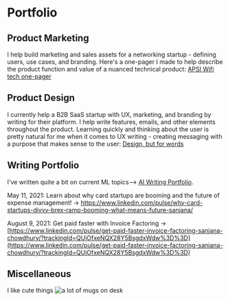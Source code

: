 # Portfolio
## Product Marketing 
I help build marketing and sales assets for a networking startup - defining users, use cases, and branding. 
Here's a one-pager I made to help describe the product function and value of a nuanced technical product: [APSI Wifi tech one-pager](http://sanjananana.github.io/files/pdfs/One-Pager_APSIWifi.pdf)

## Product Design 
I currently help a B2B SaaS startup with UX, marketing, and branding by writing for their platform. I help write features, emails, and other elements throughout the product. Learning quickly and thinking about the user is pretty natural for me when it comes to UX writing - creating messaging with a purpose that makes sense to the user: [Design, but for words](https://mirage-crowberry-f22.notion.site/Design-but-for-words-28bfd4d00d1b44f6883356f5d1a34a33)

## Writing Portfolio
I've written quite a bit on current ML topics--> [AI Writing Portfolio](https://sanjananana.github.io/files/pdfs/AI%20Writing%20Portfolio.pdf). 


May 11, 2021: Learn about why card startups are booming and the future of expense management! -> [https://www.linkedin.com/pulse/why-card-startups-divvy-brex-ramp-booming-what-means-future-sanjana/ ](https://www.linkedin.com/pulse/why-card-startups-divvy-brex-ramp-booming-what-means-future-sanjana/)

August 9, 2021: Get paid faster with Invoice Factoring -> [https://www.linkedin.com/pulse/get-paid-faster-invoice-factoring-sanjana-chowdhury/?trackingId=QUiOfxeNQX28Y5BsgdxWdw%3D%3D](https://www.linkedin.com/pulse/get-paid-faster-invoice-factoring-sanjana-chowdhury/?trackingId=QUiOfxeNQX28Y5BsgdxWdw%3D%3D)
## Miscellaneous
I like cute things
![a lot of mugs on desk](https://sanjananana.github.io/files/media/alotofmugs.jpg)



